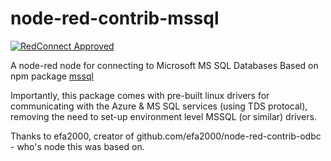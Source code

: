 # node-red-contrib-mssql

[![RedConnect Approved](https://img.shields.io/badge/RedConnect-Approved-brightgreen.svg?style=flat)](https://www.redconnect.io/addons) 

A node-red node for connecting to Microsoft MS SQL Databases
Based on npm package [mssql](https://www.npmjs.com/package/mssql) 

Importantly, this package comes with pre-built linux drivers for communicating with the Azure & MS SQL services (using TDS protocal), removing the need to set-up environment level MSSQL (or similar) drivers.

Thanks to efa2000, creator of github.com/efa2000/node-red-contrib-odbc - who's node this was based on.
